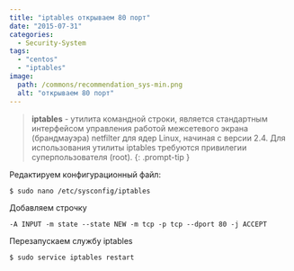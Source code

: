 ```yaml
---
title: "iptables открываем 80 порт"
date: "2015-07-31"
categories: 
  - Security-System
tags: 
  - "centos"
  - "iptables"
image:
  path: /commons/recommendation_sys-min.png
  alt: "открываем 80 порт"
---
```


> **iptables** - утилита командной строки, является стандартным интерфейсом управления работой межсетевого экрана (брандмауэра) netfilter для ядер Linux, начиная с версии 2.4. Для использования утилиты iptables требуются привилегии суперпользователя (root).
{: .prompt-tip }

Редактируем конфигурационный файл:

```sh
$ sudo nano /etc/sysconfig/iptables
```

Добавляем строчку

```
-A INPUT -m state --state NEW -m tcp -p tcp --dport 80 -j ACCEPT
```

Перезапускаем службу iptables

```sh
$ sudo service iptables restart
```
